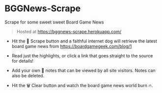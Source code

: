 # BGGNews-Scrape
Scrape for some sweet sweet Board Game News

> Hosted at https://bggnews-scrape.herokuapp.com/  
  

* Hit the 📰 Scrape button and a faithful internet dog will retrieve the latest board game news from https://boardgamegeek.com/blog/1  

* Read just the highlights, or click a link that goes straight to the source for details!  

* Add your own 📓 notes that can be viewed by all site visitors.  Notes can also be deleted.

* Hit the 🗑 Clear button and watch the board game news world burn 🔥.  
